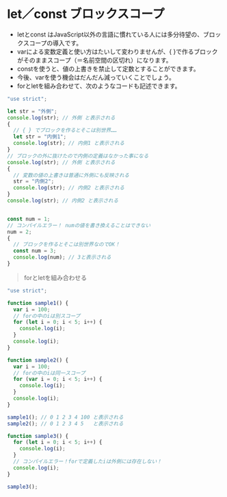 # let／const ブロックスコープ
- letとconst はJavaScript以外の言語に慣れている人には多分待望の、ブロックスコープの導入です。
- varによる変数定義と使い方はたいして変わりませんが、{ }で作るブロックがそのままスコープ（＝名前空間の区切れ）になります。
- constを使うと、値の上書きを禁止して定数とすることができます。
- 今後、varを使う機会はだんだん減っていくことでしょう。
- forとletを組み合わせて、次のようなコードも記述できます。
```typescript
"use strict";

let str = "外側";
console.log(str); // 外側 と表示される
{
  // { } でブロックを作るとそこは別世界……
  let str = "内側1";
  console.log(str); // 内側1 と表示される
}
// ブロックの外に抜けたので内側の定義はなかった事になる
console.log(str); // 外側 と表示される
{
  // 変数の値の上書きは普通に外側にも反映される
  str = "内側2";
  console.log(str); // 内側2 と表示される
}
console.log(str); // 内側2 と表示される


const num = 1;
// コンパイルエラー！ numの値を書き換えることはできない
num = 2;
{
  // ブロックを作るとそこは別世界なのでOK！
  const num = 3;
  console.log(num); // 3と表示される
}
```
>forとletを組み合わせる
```typescript
"use strict";

function sample1() {
  var i = 100;
  // forの中のiは別スコープ
  for (let i = 0; i < 5; i++) {
    console.log(i);
  }
  console.log(i);
}

function sample2() {
  var i = 100;
  // forの中のiは同一スコープ
  for (var i = 0; i < 5; i++) {
    console.log(i);
  }
  console.log(i);
}

sample1(); // 0 1 2 3 4 100 と表示される
sample2(); // 0 1 2 3 4 5   と表示される

function sample3() {
  for (let i = 0; i < 5; i++) {
    console.log(i);
  }
  // コンパイルエラー！forで定義したiは外側には存在しない！
  console.log(i);
}

sample3();
```